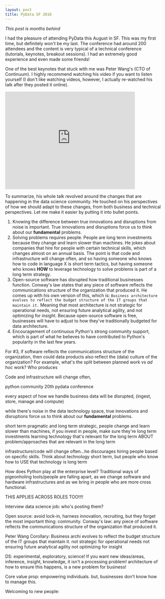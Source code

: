```yaml
---
layout: post
title: PyData SF 2016
---
```


*This post is months behind*

I had the pleasure of attending PyData this August in SF. This was my first time, but definitely won't be my last. The conference had around 200 attendees and the content is very typical of a technical conference (tutorials, keynotes, breakout sessions). I had an extremely good experience and even made some friends!

One of the best keynotes that stuck with me was Peter Wang's (CTO of Continuum). I highly recommend watching his video if you want to listen yourself (I don't like watching videos, however, I actually re-watched his talk after they posted it online).

<iframe width="420" height="315" src="https://www.youtube.com/watch?v=JvDKFcoTD0g" frameborder="0"> </iframe>


To summarize, his whole talk revolved around the changes that are happening in the data science community. He touched on his perspectives of how we should adapt to these changes, from both business and technical perspectives. Let me make it easier by putting it into bullet points.

1. Knowing the difference between true innovations and disruptions from noise is important. True innovations and disruptions force us to think about our **fundamental** problems.
2. Solving problems requires people. People are long term investments because they change and learn slower than machines. He jokes about companies that hire for people with certain technical skills, which changes almost on an annual basis. The point is that code and infrastructure will change often, and so having someone who knows how to code in language X is short term tactics, but having someone who knows **HOW** to leverage technology to solve problems is part of a long term strategy.
3. Open-source software has disrupted how traditional businesses function. Conway's law states that any piece of software reflects the communications structure of the organization that produced it. He comes up with his own version of this, which is:
`Business architecture evolves to reflect the budget structure of the IT groups that maintain it.`
Meaning that most architecture is not strategic for operational needs, not ensuring future analytical agility, and not optimizing for insight. Because open-source software is free, businesses will have to adjust to how they've traditionally budgeted for data architecture.
4. Encouragement of continuous Python's strong community support, which is part of what he believes to have contributed to Python's popularity in the last few years.

For #3, if software reflects the communications structure of the organization, then could data products also reflect the (data) culture of the organization? For example, what's the split between planned work vs *ad hoc* work? Who produces




Code and infrastructure will change often,






python community
20th pydata conference





every aspect of how we handle business data will be disrupted,  (ingest, store, manage and compute)

while there's noise in the data technology space,
true innovations and disruptions force us to think about our **fundamental** problems.

short term pragmatic and long term strategic,
people change and learn slower than machines, if you invest in people, make sure they're long term investments
learning technology that's relevant for the long term
ABOUT problem/approaches that are relevant in the long term

infrastructure/code will change often...he discourages hiring people based on specific skills.
Think about technology short term, but people who know how to USE that technology is long term


How does Python play at the enterprise level?
Traditional ways of pigeonholing tools/people are falling apart, as we change software and hardware infrastructures
and as we bring in people who are more cross functional.

THIS APPLIES ACROSS ROLES TOO!!!!

Interview data science job: who's posting them?

Open source: avoid lock-in, harness innovation, recruiting, but they forget the most important thing: community.
Conway's law: any piece of software reflects the communications structure of the organization that produced it.

Peter Wang Corollary:
Business archi evolves to reflect the budget structure of the IT groups that maintain it.
not strategic for operational needs
not ensuring future analytical agility
not optimizing for insight


DS: experimental, exploratory, science! If you want new ideas/areas, inference, insight, knowledge, it isn't a processing problem!
architecture of how to ensure this happens, is a new problem for business!



Core value prop:
empowering individuals. but, businesses don't know how to manage this.


Welcoming to new people:
